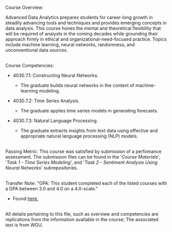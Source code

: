 Course Overview:

Advanced Data Analytics prepares students for career-long growth in steadily advancing tools and techniques and provides emerging concepts in data analysis. This course hones the mental and theoretical flexibility that will be required of analysts in the coming decades while grounding their approach firmly in ethical and organizational-need-focused practice. Topics include machine learning, neural networks, randomness, and unconventional data sources.
<br/><br />

Course Competencies:

- 4030.7.1: Constructing Neural Networks.
	- The graduate builds neural networks in the context of machine-learning modeling.

- 4030.7.2: Time Series Analysis.
	- The graduate applies time series models in generating forecasts.

- 4030.7.3: Natural Language Processing.
	- The graduate extracts insights from text data using effective and appropriate natural language processing (NLP) models.
<br /><br />

Passing Metric:
This course was satisfied by submission of a perfomance assessment. The submission files can be found in the '*Course Materials*', '*Task 1 - Time Series Modeling*', and '*Task 2 - Sentiment Analysis Using Neural Networks*' subrepositories.
<br /><br />

Transfer Note:
"GPA: This student completed each of the listed courses with a GPA between 3.0 and 4.0 on a 4.0-scale."
- Found [here.](https://www.wgu.edu/admissions/transfers.html)
<br /><br />

All details pertaining to this file, such as overview and competencies are replications from the information available in the course; The associated text is from WGU.
